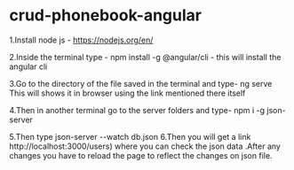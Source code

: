 # crud-phonebook-angular

1.Install node js - https://nodejs.org/en/

2.Inside the terminal type - npm install -g @angular/cli - this will install the angular cli

3.Go to the  directory of the file saved in the terminal and type- ng serve
This will shows it in browser using the link mentioned there itself

4.Then in another terminal go to the server folders and type- npm i -g json-server

5.Then type json-server --watch db.json
6.Then you will get a link  http://localhost:3000/users) where you can check the json data .After any changes you have to reload the page to reflect the changes on json file.
